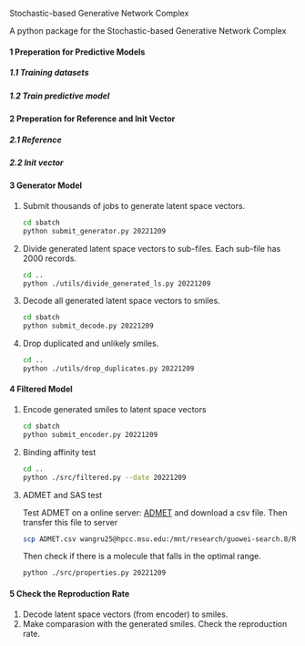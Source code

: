 <!--
 * @Author: Rui Wang
 * @Date: 2022-12-16 14:30:41
 * @LastModifiedBy: Rui Wang
 * @LastEditTime: 2022-12-23 01:56:56
 * @Email: wangru25@msu.edu
 * @FilePath: /FokkerPlanckAutoEncoder/README.md
 * @Description: 
-->
Stochastic-based Generative Network Complex

A python package for the Stochastic-based Generative Network Complex

#### 1 Preperation for Predictive Models

##### 1.1 Training datasets 

##### 1.2 Train predictive model

#### 2 Preperation for Reference and Init Vector

##### 2.1 Reference 

##### 2.2 Init vector

#### 3 Generator Model

1. Submit thousands of jobs to generate latent space vectors.

   ```bash
   cd sbatch
   python submit_generator.py 20221209
   ```

2. Divide generated latent space vectors to sub-files. Each sub-file has 2000 records.

   ```bash
   cd ..
   python ./utils/divide_generated_ls.py 20221209
   ```

3. Decode all generated latent space vectors to smiles.

   ```bash
   cd sbatch
   python submit_decode.py 20221209
   ```

4. Drop duplicated and unlikely smiles. 

   ```bash
   cd ..
   python ./utils/drop_duplicates.py 20221209
   ```

#### 4 Filtered Model

1. Encode generated smiles to latent space vectors

   ```bash
   cd sbatch
   python submit_encoder.py 20221209
   ```

2. Binding affinity test

   ```bash
   cd ..
   python ./src/filtered.py --date 20221209
   ```

3. ADMET and SAS test

   Test ADMET on a online server: [ADMET](https://admetmesh.scbdd.com/service/screening/cal) and download a csv file. Then transfer this file to server

   ```bash
   scp ADMET.csv wangru25@hpcc.msu.edu:/mnt/research/guowei-search.8/RuiWang/FokkerPlanckAutoEncoder/results/generator_20221209
   ```

   Then check if there is a molecule that falls in the optimal range. 

   ```bash
   python ./src/properties.py 20221209
   ```

#### 5 Check the Reproduction Rate
1. Decode latent space vectors (from encoder) to smiles. 
2. Make comparasion with the generated smiles. Check the reproduction rate.
